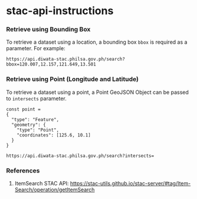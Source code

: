 # stac-api-instructions

### Retrieve using Bounding Box
To retrieve a dataset using a location, a bounding box `bbox` is required as a parameter. For example:
```
https://api.diwata-stac.philsa.gov.ph/search?bbox=120.007,12.157,121.649,13.501
```

### Retrieve using Point (Longitude and Latitude)
To retrieve a dataset using a point, a Point GeoJSON Object can be passed to `intersects` parameter.
```
const point =
{
  "type": "Feature",
  "geometry": {
    "type": "Point",
    "coordinates": [125.6, 10.1]
  }
}

https://api.diwata-stac.philsa.gov.ph/search?intersects=

```

### References
1. ItemSearch STAC API: https://stac-utils.github.io/stac-server/#tag/Item-Search/operation/getItemSearch